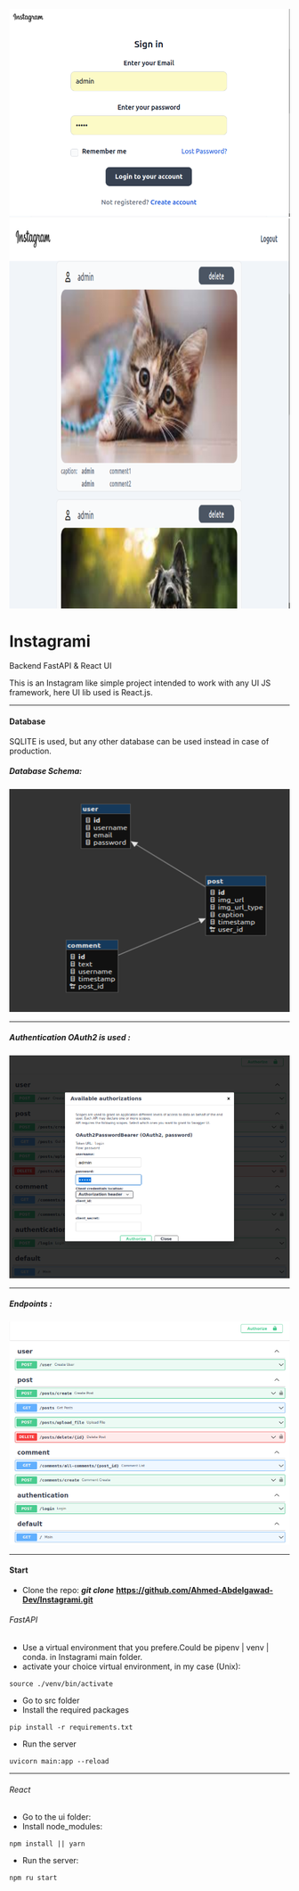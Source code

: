 
<p align="center">
  <img src="pics/React_Login.png"/>
  <img src="pics/React_Scrshoot.png" width=800 height=700/>
</p>

# Instagrami

Backend FastAPI & React UI

This is an Instagram like simple project intended to work with any UI JS framework, here UI lib used is React.js.

---

#### Database

SQLITE is used, but any other database can be used instead in case of production.

##### Database Schema:

<p align="center">
  <img src="pics/db_schema.png" width=600 height=400 />
</p>

---
##### Authentication OAuth2 is used :

<p align="center">
  <img src="pics/oauth.png" width=600 height=400/>
</p>

---
##### Endpoints :

<p align="center">
  <img src="pics/endpoints.png" width=600 height=400/>
</p>

---

#### Start

* Clone the repo:  ***git clone*** **<https://github.com/Ahmed-Abdelgawad-Dev/Instagrami.git>**

###### FastAPI

* Use a virtual environment that you prefere.Could be pipenv | venv | conda. in Instagrami main folder.
* activate your choice virtual environment, in my case (Unix):

```shell
source ./venv/bin/activate
```

* Go to src folder
* Install the required packages

```shell
pip install -r requirements.txt
```

* Run the server

```shell
uvicorn main:app --reload
```

---

###### React

* Go to the ui folder:
* Install node_modules:

```shell
npm install || yarn
```

* Run the server:

```shell
npm ru start

